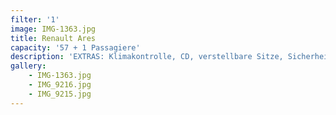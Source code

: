 ```yaml
---
filter: '1'
image: IMG-1363.jpg
title: Renault Ares
capacity: '57 + 1 Passagiere'
description: 'EXTRAS: Klimakontrolle, CD, verstellbare Sitze, Sicherheitsgurt'
gallery:
    - IMG-1363.jpg
    - IMG_9216.jpg
    - IMG_9215.jpg
---
```

